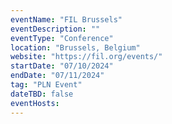 ```yaml
---
eventName: "FIL Brussels"
eventDescription: ""
eventType: "Conference"
location: "Brussels, Belgium"
website: "https://fil.org/events/"
startDate: "07/10/2024"
endDate: "07/11/2024"
tag: "PLN Event"
dateTBD: false
eventHosts:
---
```

